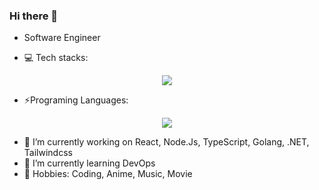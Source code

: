 ### Hi there 👋

- Software Engineer

- 💻 Tech stacks:
<p align="center">
  <a href="https://skillicons.dev">
    <img src="https://skillicons.dev/icons?i=react,nodejs,nestjs,expressjs,dotnet,prisma,mongodb,postgres&perline=4" />
  </a>
</p>

- ⚡Programing Languages:
<p align="center">
  <a href="https://skillicons.dev">
    <img src="https://skillicons.dev/icons?i=typescript,golang,rust,cpp,cs,java" />
  </a>
</p>

- 🔭 I’m currently working on React, Node.Js, TypeScript, Golang, .NET, Tailwindcss
- 🌱 I’m currently learning DevOps
- 🙌 Hobbies: Coding, Anime, Music, Movie 

<!--
- 👯 I’m looking to collaborate on ...
- 🤔 I’m looking for help with ...
- 💬 Ask me about ...
- 📫 How to reach me: ...
- 😄 Pronouns: ...
- ⚡ Fun fact: ...
-->
